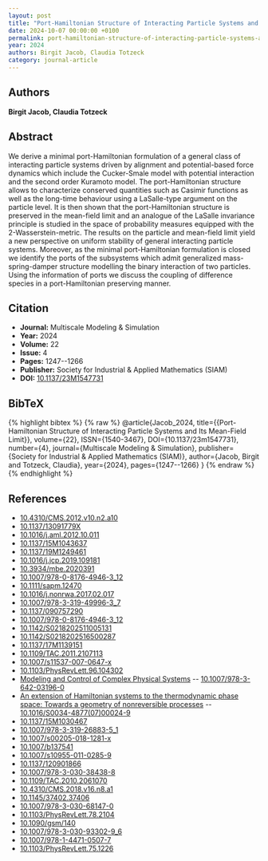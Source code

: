 ```yaml
---
layout: post
title: "Port-Hamiltonian Structure of Interacting Particle Systems and Its Mean-Field Limit"
date: 2024-10-07 00:00:00 +0100
permalink: port-hamiltonian-structure-of-interacting-particle-systems-and-its-mean-field-limit
year: 2024
authors: Birgit Jacob, Claudia Totzeck
category: journal-article
---
```

 
## Authors
**Birgit Jacob, Claudia Totzeck**
 
## Abstract
We derive a minimal port-Hamiltonian formulation of a general class of interacting particle systems driven by alignment and potential-based force dynamics which include the Cucker-Smale model with potential interaction and the second order Kuramoto model. The port-Hamiltonian structure allows to characterize conserved quantities such as Casimir functions as well as the long-time behaviour using a LaSalle-type argument on the particle level. It is then shown that the port-Hamiltonian structure is preserved in the mean-field limit and an analogue of the LaSalle invariance principle is studied in the space of probability measures equipped with the 2-Wasserstein-metric. The results on the particle and mean-field limit yield a new perspective on uniform stability of general interacting particle systems. Moreover, as the minimal port-Hamiltonian formulation is closed we identify the ports of the subsystems which admit generalized mass-spring-damper structure modelling the binary interaction of two particles. Using the information of ports we discuss the coupling of difference species in a port-Hamiltonian preserving manner.
 
## Citation
- **Journal:** Multiscale Modeling &amp; Simulation
- **Year:** 2024
- **Volume:** 22
- **Issue:** 4
- **Pages:** 1247--1266
- **Publisher:** Society for Industrial & Applied Mathematics (SIAM)
- **DOI:** [10.1137/23M1547731](https://doi.org/10.1137/23M1547731)
 
## BibTeX
{% highlight bibtex %}
{% raw %}
@article{Jacob_2024,
  title={{Port-Hamiltonian Structure of Interacting Particle Systems and Its Mean-Field Limit}},
  volume={22},
  ISSN={1540-3467},
  DOI={10.1137/23m1547731},
  number={4},
  journal={Multiscale Modeling &amp; Simulation},
  publisher={Society for Industrial & Applied Mathematics (SIAM)},
  author={Jacob, Birgit and Totzeck, Claudia},
  year={2024},
  pages={1247--1266}
}
{% endraw %}
{% endhighlight %}
 
## References
- [10.4310/CMS.2012.v10.n2.a10](https://doi.org/10.4310/CMS.2012.v10.n2.a10)
- [10.1137/13091779X](https://doi.org/10.1137/13091779X)
- [10.1016/j.aml.2012.10.011](https://doi.org/10.1016/j.aml.2012.10.011)
- [10.1137/15M1043637](https://doi.org/10.1137/15M1043637)
- [10.1137/19M1249461](https://doi.org/10.1137/19M1249461)
- [10.1016/j.jcp.2019.109181](https://doi.org/10.1016/j.jcp.2019.109181)
- [10.3934/mbe.2020391](https://doi.org/10.3934/mbe.2020391)
- [10.1007/978-0-8176-4946-3_12](https://doi.org/10.1007/978-0-8176-4946-3_12)
- [10.1111/sapm.12470](https://doi.org/10.1111/sapm.12470)
- [10.1016/j.nonrwa.2017.02.017](https://doi.org/10.1016/j.nonrwa.2017.02.017)
- [10.1007/978-3-319-49996-3_7](https://doi.org/10.1007/978-3-319-49996-3_7)
- [10.1137/090757290](https://doi.org/10.1137/090757290)
- [10.1007/978-0-8176-4946-3_12](https://doi.org/10.1007/978-0-8176-4946-3_12)
- [10.1142/S0218202511005131](https://doi.org/10.1142/S0218202511005131)
- [10.1142/S0218202516500287](https://doi.org/10.1142/S0218202516500287)
- [10.1137/17M1139151](https://doi.org/10.1137/17M1139151)
- [10.1109/TAC.2011.2107113](https://doi.org/10.1109/TAC.2011.2107113)
- [10.1007/s11537-007-0647-x](https://doi.org/10.1007/s11537-007-0647-x)
- [10.1103/PhysRevLett.96.104302](https://doi.org/10.1103/PhysRevLett.96.104302)
- [Modeling and Control of Complex Physical Systems](modeling-and-control-of-complex-physical-systems) -- [10.1007/978-3-642-03196-0](https://doi.org/10.1007/978-3-642-03196-0)
- [An extension of Hamiltonian systems to the thermodynamic phase space: Towards a geometry of nonreversible processes](an-extension-of-hamiltonian-systems-to-the-thermodynamic-phase-space-towards-a-geometry-of-nonreversible-processes) -- [10.1016/S0034-4877(07)00024-9](https://doi.org/10.1016/S0034-4877(07)00024-9)
- [10.1137/15M1030467](https://doi.org/10.1137/15M1030467)
- [10.1007/978-3-319-26883-5_1](https://doi.org/10.1007/978-3-319-26883-5_1)
- [10.1007/s00205-018-1281-x](https://doi.org/10.1007/s00205-018-1281-x)
- [10.1007/b137541](https://doi.org/10.1007/b137541)
- [10.1007/s10955-011-0285-9](https://doi.org/10.1007/s10955-011-0285-9)
- [10.1137/120901866](https://doi.org/10.1137/120901866)
- [10.1007/978-3-030-38438-8](https://doi.org/10.1007/978-3-030-38438-8)
- [10.1109/TAC.2010.2061070](https://doi.org/10.1109/TAC.2010.2061070)
- [10.4310/CMS.2018.v16.n8.a1](https://doi.org/10.4310/CMS.2018.v16.n8.a1)
- [10.1145/37402.37406](https://doi.org/10.1145/37402.37406)
- [10.1007/978-3-030-68147-0](https://doi.org/10.1007/978-3-030-68147-0)
- [10.1103/PhysRevLett.78.2104](https://doi.org/10.1103/PhysRevLett.78.2104)
- [10.1090/gsm/140](https://doi.org/10.1090/gsm/140)
- [10.1007/978-3-030-93302-9_6](https://doi.org/10.1007/978-3-030-93302-9_6)
- [10.1007/978-1-4471-0507-7](https://doi.org/10.1007/978-1-4471-0507-7)
- [10.1103/PhysRevLett.75.1226](https://doi.org/10.1103/PhysRevLett.75.1226)

